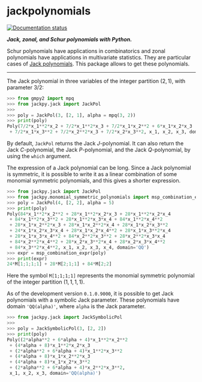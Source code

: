 # jackpolynomials

<!-- badges: start -->
[![Documentation status](https://readthedocs.org/projects/jackpy/badge/)](http://jackpy.readthedocs.io)
<!-- badges: end -->

***Jack, zonal, and Schur polynomials with Python.***

Schur polynomials have applications in combinatorics and zonal polynomials have
applications in multivariate statistics. They are particular cases of
[Jack polynomials](https://en.wikipedia.org/wiki/Jack_function). This package
allows to get these polynomials.

___

The Jack polynomial in three variables of the integer partition $(2,1)$, with 
parameter $3/2$:

```python
>>> from gmpy2 import mpq
>>> from jackpy.jack import JackPol
>>>
>>> poly = JackPol(3, [2, 1], alpha = mpq(3, 2))
>>> print(poly)
Poly(7/2*x_1**2*x_2 + 7/2*x_1**2*x_3 + 7/2*x_1*x_2**2 + 6*x_1*x_2*x_3 
 + 7/2*x_1*x_3**2 + 7/2*x_2**2*x_3 + 7/2*x_2*x_3**2, x_1, x_2, x_3, domain='QQ')
```

By default, `JackPol` returns the Jack $J$-polynomial. It can also return 
the Jack $C$-polynomial, the Jack $P$-polynomial, and the Jack $Q$-polynomial,
by using the `which` argument.

The expression of a Jack polynomial can be long. Since a Jack polynomial is 
symmetric, it is possible to write it as a linear combination of some 
monomial symmetric polynomials, and this gives a shorter expression.

```python
>>> from jackpy.jack import JackPol
>>> from jackpy.monomial_symmetric_polynomials import msp_combination_expr
>>> poly = JackPol(4, [2, 2], alpha = 5)
>>> print(poly)
Poly(84*x_1**2*x_2**2 + 28*x_1**2*x_2*x_3 + 28*x_1**2*x_2*x_4
 + 84*x_1**2*x_3**2 + 28*x_1**2*x_3*x_4 + 84*x_1**2*x_4**2
 + 28*x_1*x_2**2*x_3 + 28*x_1*x_2**2*x_4 + 28*x_1*x_2*x_3**2
 + 24*x_1*x_2*x_3*x_4 + 28*x_1*x_2*x_4**2 + 28*x_1*x_3**2*x_4 
 + 28*x_1*x_3*x_4**2 + 84*x_2**2*x_3**2 + 28*x_2**2*x_3*x_4 
 + 84*x_2**2*x_4**2 + 28*x_2*x_3**2*x_4 + 28*x_2*x_3*x_4**2 
 + 84*x_3**2*x_4**2, x_1, x_2, x_3, x_4, domain='QQ')
>>> expr = msp_combination_expr(poly)
>>> print(expr)
24*M[1;1;1;1] + 28*M[2;1;1] + 84*M[2;2]
```

Here the symbol `M[1;1;1;1]` represents the monomial symmetric polynomial of 
the integer partition $(1,1,1,1)$.

As of the development version `0.1.0.9000`, it is possible to get Jack polynomials with a symbolic 
Jack parameter. These polynomials have domain `'QQ(alpha)'`, where `alpha` is
the Jack parameter.

```python
>>> from jackpy.jack import JackSymbolicPol
>>>
>>> poly = JackSymbolicPol(3, [2, 2])
>>> print(poly)
Poly((2*alpha**2 + 6*alpha + 4)*x_1**2*x_2**2 
 + (4*alpha + 8)*x_1**2*x_2*x_3 
 + (2*alpha**2 + 6*alpha + 4)*x_1**2*x_3**2 
 + (4*alpha + 8)*x_1*x_2**2*x_3 
 + (4*alpha + 8)*x_1*x_2*x_3**2 
 + (2*alpha**2 + 6*alpha + 4)*x_2**2*x_3**2, 
 x_1, x_2, x_3, domain='QQ(alpha)')
```
